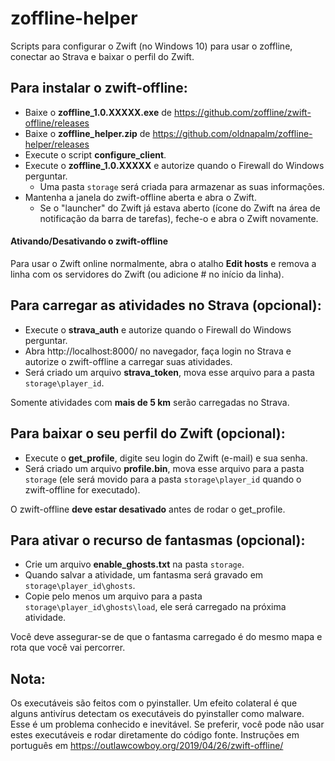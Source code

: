# zoffline-helper

Scripts para configurar o Zwift (no Windows 10) para usar o zoffline, conectar ao Strava e baixar o perfil do Zwift.

## Para instalar o zwift-offline:

* Baixe o **zoffline_1.0.XXXXX.exe** de https://github.com/zoffline/zwift-offline/releases
* Baixe o **zoffline_helper.zip** de https://github.com/oldnapalm/zoffline-helper/releases
* Execute o script **configure_client**.
* Execute o **zoffline_1.0.XXXXX** e autorize quando o Firewall do Windows perguntar.
  * Uma pasta ``storage`` será criada para armazenar as suas informações.
* Mantenha a janela do zwift-offline aberta e abra o Zwift.
  * Se o "launcher" do Zwift já estava aberto (ícone do Zwift na área de notificação da barra de tarefas), feche-o e abra o Zwift novamente.

#### Ativando/Desativando o zwift-offline

Para usar o Zwift online normalmente, abra o atalho **Edit hosts** e remova a linha com os servidores do Zwift (ou adicione # no início da linha).

## Para carregar as atividades no Strava (opcional):

* Execute o **strava_auth** e autorize quando o Firewall do Windows perguntar.
* Abra http://localhost:8000/ no navegador, faça login no Strava e autorize o zwift-offline a carregar suas atividades.
* Será criado um arquivo **strava_token**, mova esse arquivo para a pasta ``storage\player_id``.

Somente atividades com **mais de 5 km** serão carregadas no Strava.

## Para baixar o seu perfil do Zwift (opcional):

* Execute o **get_profile**, digite seu login do Zwift (e-mail) e sua senha.
* Será criado um arquivo **profile.bin**, mova esse arquivo para a pasta ``storage`` (ele será movido para a pasta ``storage\player_id`` quando o zwift-offline for executado).

O zwift-offline **deve estar desativado** antes de rodar o get_profile.

## Para ativar o recurso de fantasmas (opcional):

* Crie um arquivo **enable_ghosts.txt** na pasta ``storage``.
* Quando salvar a atividade, um fantasma será gravado em ``storage\player_id\ghosts``.
* Copie pelo menos um arquivo para a pasta ``storage\player_id\ghosts\load``, ele será carregado na próxima atividade.

Você deve assegurar-se de que o fantasma carregado é do mesmo mapa e rota que você vai percorrer.

## Nota:

Os executáveis são feitos com o pyinstaller. Um efeito colateral é que alguns antivírus detectam os executáveis do pyinstaller como malware. Esse é um problema conhecido e inevitável. Se preferir, você pode não usar estes executáveis e rodar diretamente do código fonte. Instruções em português em https://outlawcowboy.org/2019/04/26/zwift-offline/
